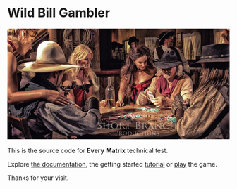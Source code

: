 # Wild Bill Gambler 

![This image is broken, but even it's a nice place to play!](./docs/tutorials/sources/images/wildtestheader.jpg)

This is the source code for **Every** **Matrix** technical test.

Explore [the documentation](https://llucbrell.github.io/wild-bill-gambler), the getting started [tutorial](https://llucbrell.github.io/wild-bill-gambler/tutorial-deploy.html) or [play](https://llucbrell.github.io/wild-bill-gambler/game/index.html) the game.

Thanks for your visit.